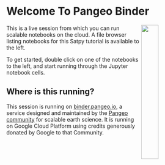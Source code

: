 Welcome To Pangeo Binder
========================

<img src="https://pangeo.io/_images/small_e_logo_cropped.png" width="30%" align="right">

This is a live session from which you can run scalable notebooks on the cloud.
A file browser listing notebooks for this Satpy tutorial is available to the
left.

To get started, double click on one of the notebooks to the left,
and start running through the Jupyter notebook cells.


Where is this running?
----------------------

This session is running on [binder.pangeo.io](https://binder.pangeo.io),
a service designed and maintained by the [Pangeo community](https://pangeo.io) for scalable earth science.
It is running on Google Cloud Platform using credits generously donated by Google to that Community.
